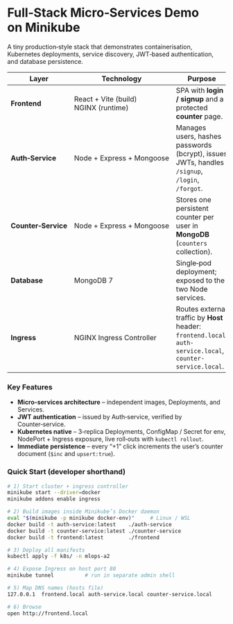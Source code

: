# Full‑Stack Micro‑Services Demo on Minikube

A tiny production‑style stack that demonstrates containerisation,
Kubernetes deployments, service discovery, JWT‑based authentication,
and database persistence.

| Layer | Technology | Purpose |
|-------|------------|---------|
| **Frontend** | React + Vite (build)<br>NGINX (runtime) | SPA with **login / signup** and a protected **counter** page. |
| **Auth‑Service** | Node + Express + Mongoose | Manages users, hashes passwords (bcrypt), issues JWTs, handles `/signup`, `/login`, `/forgot`. |
| **Counter‑Service** | Node + Express + Mongoose | Stores one persistent counter per user in **MongoDB** (`counters` collection). |
| **Database** | MongoDB 7 | Single‑pod deployment; exposed to the two Node services. |
| **Ingress** | NGINX Ingress Controller | Routes external traffic by **Host** header: `frontend.local`, `auth-service.local`, `counter-service.local`. 


### Key Features

* **Micro‑services architecture** – independent images, Deployments, and
  Services.
* **JWT authentication** – issued by Auth‑service, verified by
  Counter‑service.
* **Kubernetes native** – 3‑replica Deployments, ConfigMap / Secret for env,
  NodePort + Ingress exposure, live roll‑outs with `kubectl rollout`.
* **Immediate persistence** – every “+1” click increments the user’s counter
  document (`$inc` and `upsert:true`).

### Quick Start (developer shorthand)

```bash
# 1) Start cluster + ingress controller
minikube start --driver=docker
minikube addons enable ingress

# 2) Build images inside Minikube’s Docker daemon
eval "$(minikube -p minikube docker-env)"     # Linux / WSL
docker build -t auth-service:latest    ./auth-service
docker build -t counter-service:latest ./counter-service
docker build -t frontend:latest        ./frontend

# 3) Deploy all manifests
kubectl apply -f k8s/ -n mlops-a2

# 4) Expose Ingress on host port 80
minikube tunnel          # run in separate admin shell

# 5) Map DNS names (hosts file)
127.0.0.1  frontend.local auth-service.local counter-service.local

# 6) Browse
open http://frontend.local
